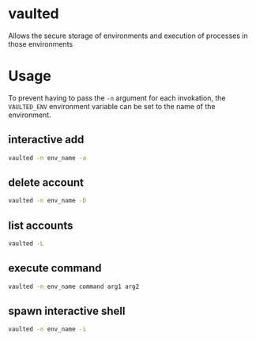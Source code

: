 # vaulted

Allows the secure storage of environments and execution of processes in those environments

# Usage

To prevent having to pass the `-n` argument for each invokation, the `VAULTED_ENV` environment variable can be set to the name of the environment.

## interactive add

```sh
vaulted -n env_name -a
```

## delete account

```sh
vaulted -n env_name -D
```

## list accounts

```sh
vaulted -L
```

## execute command

```sh
vaulted -n env_name command arg1 arg2
```

## spawn interactive shell

```sh
vaulted -n env_name -i
```
